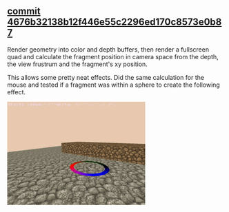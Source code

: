 ## [commit 4676b32138b12f446e55c2296ed170c8573e0b87](https://github.com/mickvangelderen/blocks-rust/commit/4676b32138b12f446e55c2296ed170c8573e0b87)

Render geometry into color and depth buffers, then render a fullscreen quad and
calculate the fragment position in camera space from the depth, the view
frustrum and the fragment's xy position.

This allows some pretty neat effects. Did the same calculation for the mouse and tested if a fragment was within a sphere to create the following effect.

![Neat little indicator.](indicator.gif)
